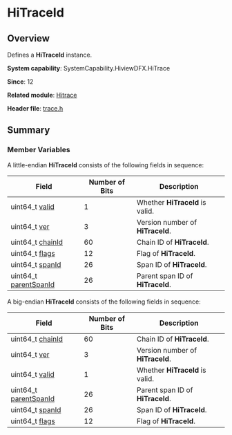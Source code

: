 # HiTraceId


## Overview

Defines a **HiTraceId** instance.

**System capability**: SystemCapability.HiviewDFX.HiTrace

**Since**: 12

**Related module**: [Hitrace](_hitrace.md)

**Header file**: [trace.h](trace_8h.md)

## Summary


### Member Variables

A little-endian **HiTraceId** consists of the following fields in sequence: 

| Field| Number of Bits| Description| 
| -------- | -------- | -------- |
| uint64_t [valid](_hitrace.md#valid) | 1 | Whether **HiTraceId** is valid. | 
| uint64_t [ver](_hitrace.md#ver) | 3 | Version number of **HiTraceId**. | 
| uint64_t [chainId](_hitrace.md#chainid) | 60 | Chain ID of **HiTraceId**. | 
| uint64_t [flags](_hitrace.md#flags) | 12 | Flag of **HiTraceId**. | 
| uint64_t [spanId](_hitrace.md#spanid) | 26 | Span ID of **HiTraceId**. | 
| uint64_t [parentSpanId](_hitrace.md#parentspanid) | 26 | Parent span ID of **HiTraceId**. | 

A big-endian **HiTraceId** consists of the following fields in sequence: 

| Field| Number of Bits| Description| 
| -------- | -------- | -------- |
| uint64_t [chainId](_hitrace.md#chainid) | 60 | Chain ID of **HiTraceId**. | 
| uint64_t [ver](_hitrace.md#ver) | 3 | Version number of **HiTraceId**. | 
| uint64_t [valid](_hitrace.md#valid) | 1 | Whether **HiTraceId** is valid. | 
| uint64_t [parentSpanId](_hitrace.md#parentspanid) | 26 | Parent span ID of **HiTraceId**. | 
| uint64_t [spanId](_hitrace.md#spanid) | 26 | Span ID of **HiTraceId**. | 
| uint64_t [flags](_hitrace.md#flags) | 12 | Flag of **HiTraceId**. | 
